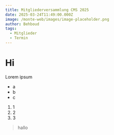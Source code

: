 ```yaml
---
title: Mitgliederversammlung CMS 2025
date: 2025-03-24T11:49:00.000Z
image: /monte-web/images/image-placeholder.png
author: Behboud
tags:
  - Mitglieder
  - Termin
---
```

# Hi

Lorem ipsum

* a
* b
* c

1. 1
2. 2
3. 3

> hallo
